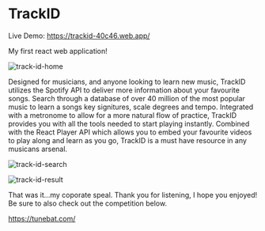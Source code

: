 # TrackID

Live Demo: https://trackid-40c46.web.app/

My first react web application! 

![track-id-home](https://user-images.githubusercontent.com/73684587/111057198-901e7800-8453-11eb-9b2d-391bbc893c14.png)

Designed for musicians, and anyone looking to learn new music, TrackID utilizes the Spotify API to deliver more information about your favourite songs. Search through a database of over 40 million of the most popular music to learn a songs key signitures, scale degrees and tempo. Integrated with a metronome to allow for a more natural flow of practice, TrackID provides you with all the tools needed to start playing instantly. Combined with the React Player API which allows you to embed your favourite videos to play along and learn as you go, TrackID is a must have resource in any musicans arsenal.

![track-id-search](https://user-images.githubusercontent.com/73684587/111057200-957bc280-8453-11eb-83eb-cf4725d28226.png)

![track-id-result](https://user-images.githubusercontent.com/73684587/111057333-aed13e80-8454-11eb-9e15-6aaecc005c53.png)

That was it...my coporate speal. Thank you for listening, I hope you enjoyed! Be sure to also check out the competition below.

https://tunebat.com/
        
